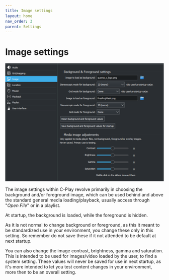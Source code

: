 ```yaml
---
title: Image settings
layout: home
nav_order: 3
parent: Settings
---
```


# Image settings

![Image settings](../../assets/ui/settings/image.png) 

The image settings within C-Play revolve primarily in choosing the background and/or foreground image, which can be used behind and above the standard general media loading/playback, usually access through "*Open File*" or in a playlist.

At startup, the background is loaded, while the foreground is hidden.

As it is not normal to change background or foreground, as this it meant to be standardized use in your environment, you change these only in this setting. So remember do not save these if it not attended to be default at next startup.

You can also change the image contrast, brightness, gamma and saturation. This is intended to be used for images/video loaded by the user, to find a system setting. These values will never be saved for use in next startup, as it's more intended to let you test content changes in your environment, more then to be an overall setting.